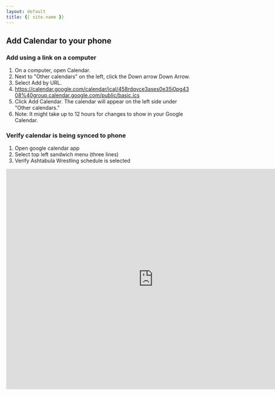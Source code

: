 ```yaml
---
layout: default
title: {{ site.name }}
---
```


## Add Calendar to your phone

### Add using a link on a computer

1. On a computer, open Calendar.
2. Next to "Other calendars" on the left, click the Down arrow Down Arrow.
3. Select Add by URL.
4. https://calendar.google.com/calendar/ical/458rdqvce3ases0e35i0pg4308%40group.calendar.google.com/public/basic.ics
5. Click Add Calendar. The calendar will appear on the left side under "Other calendars."
6. Note: It might take up to 12 hours for changes to show in your Google Calendar.

### Verify calendar is being synced to phone

1. Open google calendar app
2. Select top left sandwich menu (three lines)
3. Verify Ashtabula Wrestling schedule is selected

<iframe src="https://calendar.google.com/calendar/embed?showTitle=0&amp;height=600&amp;wkst=1&amp;bgcolor=%23FFFFFF&amp;src=5qplvjrdjo2c594ue5v5mup5t8%40group.calendar.google.com&amp;color=%23125A12&amp;ctz=America%2FNew_York" style="border-width:0" width="800" height="600" frameborder="0" scrolling="no"></iframe>
